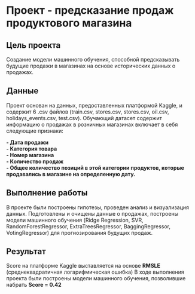 # Проект - предсказание продаж продуктового магазина

## Цель проекта
Создание модели машинного обучения, способной предсказывать будущие продажи в магазинах на основе исторических данных о продажах.

## Данные
Проект основан на данных, предоставленных платформой Kaggle, и содержит 6 .csv файлов (train.csv, stores.csv, stores.csv, oil.csv, holidays_events.csv, test.csv). Обучающий датасет содержит информацию о продажах в розничных магазинах включает в себя следующие признаки:  

**- Дата продажи**  
**- Категория товара**  
**- Номер магазина**  
**- Количество продаж**  
**- Общее количество позиций в этой категории продуктов, которые продавались в магазине на определенную дату.**

## Выполнение работы
В проекте были построены гипотезы, проведен анализ и визуализация данных. Подготовлены и очищены данные о продажах, построены модели машинного обучения (Ridge Regression, SVR, RandomForestRegressor, ExtraTreesRegressor, BaggingRegressor, VotingRegressor) для прогнозирования будущих продаж.

## Результат
Score на платформе Kaggle выставляется на основе **RMSLE** (среднеквадратичная логарифмическая ошибка) В ходе выполнения проекта были построены модели машинного обучения, позволившие набрать **Score = 0.42**
